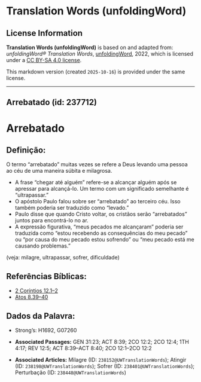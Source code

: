 # Translation Words (unfoldingWord)

## License Information

**Translation Words (unfoldingWord)** is based on and adapted from: _unfoldingWord® Translation Words_, [unfoldingWord](https://unfoldingword.org/utw), 2022, which is licensed under a [CC BY-SA 4.0 license](https://creativecommons.org/licenses/by-sa/4.0/legalcode.en).

This markdown version (created `2025-10-16`) is provided under the same license.



--------------------------------

## Arrebatado (id: 237712)

Arrebatado
==========

Definição:
----------

O termo “arrebatado” muitas vezes se refere a Deus levando uma pessoa ao céu de uma maneira súbita e milagrosa.

* A frase “chegar até alguém” refere\-se a alcançar alguém após se apressar para alcançá\-lo. Um termo com um significado semelhante é “ultrapassar.”
* O apóstolo Paulo falou sobre ser “arrebatado” ao terceiro céu. Isso também poderia ser traduzido como “levado.”
* Paulo disse que quando Cristo voltar, os cristãos serão “arrebatados” juntos para encontrá\-lo no ar.
* A expressão figurativa, “meus pecados me alcançaram” poderia ser traduzida como “estou recebendo as consequências do meu pecado” ou “por causa do meu pecado estou sofrendo” ou “meu pecado está me causando problemas.”

(veja: milagre, ultrapassar, sofrer, dificuldade)

Referências Bíblicas:
---------------------

* [2 Coríntios 12\.1–2](https://ref.ly/2Cor12:1-2Cor12:2)
* [Atos 8\.39–40](https://ref.ly/Acts8:39-Acts8:40)

Dados da Palavra:
-----------------

* Strong’s: H1692, G07260

* **Associated Passages:** GEN 31:23; ACT 8:39; 2CO 12:2; 2CO 12:4; 1TH 4:17; REV 12:5; ACT 8:39–ACT 8:40; 2CO 12:1–2CO 12:2
* **Associated Articles:** Milagre (ID: `238152@UWTranslationWords`); Atingir (ID: `238198@UWTranslationWords`); Sofrer (ID: `238401@UWTranslationWords`); Perturbação (ID: `238448@UWTranslationWords`)

